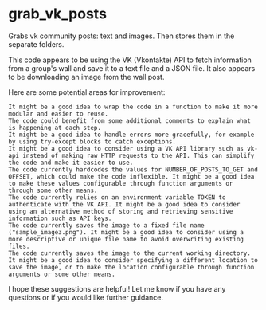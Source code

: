 # grab_vk_posts
Grabs vk community posts: text and images. Then stores them in the separate folders.

This code appears to be using the VK (Vkontakte) API to fetch information from a group's wall and save it to a text file and a JSON file. It also appears to be downloading an image from the wall post.

Here are some potential areas for improvement:

    It might be a good idea to wrap the code in a function to make it more modular and easier to reuse.
    The code could benefit from some additional comments to explain what is happening at each step.
    It might be a good idea to handle errors more gracefully, for example by using try-except blocks to catch exceptions.
    It might be a good idea to consider using a VK API library such as vk-api instead of making raw HTTP requests to the API. This can simplify the code and make it easier to use.
    The code currently hardcodes the values for NUMBER_OF_POSTS_TO_GET and OFFSET, which could make the code inflexible. It might be a good idea to make these values configurable through function arguments or through some other means.
    The code currently relies on an environment variable TOKEN to authenticate with the VK API. It might be a good idea to consider using an alternative method of storing and retrieving sensitive information such as API keys.
    The code currently saves the image to a fixed file name ("sample_image3.png"). It might be a good idea to consider using a more descriptive or unique file name to avoid overwriting existing files.
    The code currently saves the image to the current working directory. It might be a good idea to consider specifying a different location to save the image, or to make the location configurable through function arguments or some other means.

I hope these suggestions are helpful! Let me know if you have any questions or if you would like further guidance.
